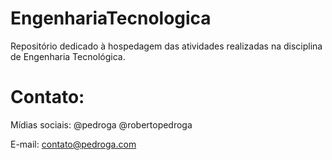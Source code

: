 # EngenhariaTecnologica
Repositório dedicado à hospedagem das atividades realizadas na disciplina de Engenharia Tecnológica.

# Contato:
Mídias sociais:
@pedroga
@robertopedroga

E-mail:
contato@pedroga.com
